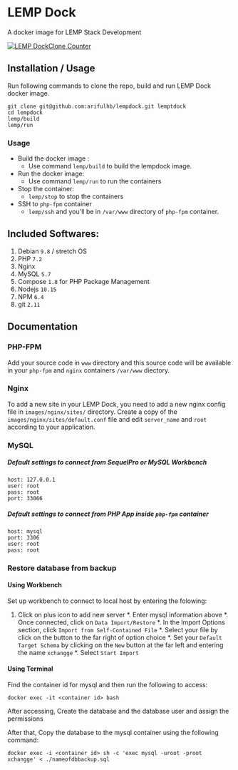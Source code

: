 # LEMP Dock
A docker image for LEMP Stack Development

[![LEMP DockClone Counter](https://img.shields.io/github/downloads/arifulhb/lempdock/total.svg)]()

## Installation / Usage

Run following commands to clone the repo, build and run LEMP Dock docker image.

    git clone git@github.com:arifulhb/lempdock.git lemptdock
    cd lempdock
    lemp/build
    lemp/run

### Usage
- Build the docker image :
    - Use command `lemp/build` to build the lempdock image.
- Run the docker image:
    - Use command `lemp/run` to run the containers
- Stop the container:
    - `lemp/stop` to stop the containers
- SSH to `php-fpm` container
    - `lemp/ssh` and you'll be in `/var/www` directory of `php-fpm` container.


## Included Softwares:
1. Debian `9.8` / stretch OS
2. PHP `7.2`
3. Nginx
4. MySQL `5.7`
5. Compose `1.8` for PHP Package Management
6. Nodejs `10.15`
7. NPM `6.4`
8. git `2.11`


## Documentation
### PHP-FPM
Add your source code in `www` directory and this source code will be available in your `php-fpm` and `nginx` containers `/var/www` diectory.
### Nginx
To add a new site in your LEMP Dock, you need to add a new nginx config file in `images/nginx/sites/` directory.
Create a copy of the `images/nginx/sites/default.conf` file and edit `server_name` and `root` according to your application.

### MySQL
##### Default settings to connect from SequelPro or MySQL Workbench   

    host: 127.0.0.1
    user: root
    pass: root
    port: 33066


##### Default settings to connect from PHP App inside `php-fpm` container

    host: mysql
    port: 3306
    user: root
    pass: root

### Restore database from backup

#### Using Workbench

Set up workbench to connect to local host by entering the folowing:

1. Click on plus icon to add new server
*. Enter mysql information above
*. Once connected, click on `Data Import/Restore`
*. In the Import Options section, click `Import from Self-Contained File`
*. Select your file by click on the button to the far right of option choice
*. Set your `Default Target Schema` by clicking on the `New` button at the far left and entering the name `xchangge`
*. Select `Start Import`

#### Using Terminal

Find the container id for mysql and then run the following to access:

`docker exec -it <container id> bash`

After accessing, Create the database and the database user and assign the permissions

After that, Copy the database to the mysql container using the following command:

`docker exec -i <container id> sh -c 'exec mysql -uroot -proot xchangge' < ./nameofdbbackup.sql`
